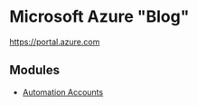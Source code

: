# Microsoft Azure "Blog" #

https://portal.azure.com

## Modules ##

- [Automation Accounts](./modules/azure_automation_accounts.md)
